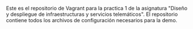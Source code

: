Este es el repositorio de Vagrant para la practica 1 de la asignatura "Diseño y despliegue de infraestructuras y servicios telemáticos". El repositorio contiene todos los archivos de configuración necesarios para la demo.